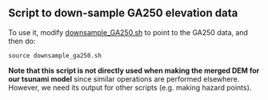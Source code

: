 Script to down-sample GA250 elevation data
------------------------------------------

To use it, modify [downsample_GA250.sh](downsample_GA250.sh) to point to the
GA250 data, and then do:
    
    source downsample_ga250.sh

**Note that this script is not directly used when making the merged DEM for our
tsunami model** since similar operations are performed elsewhere. However, we
need its output for other scripts (e.g. making hazard points). 
